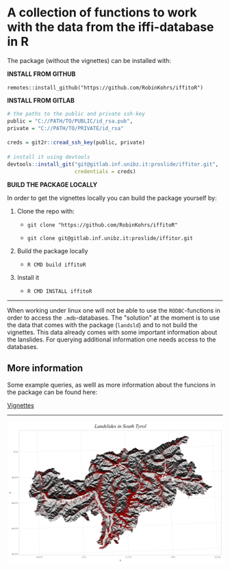 # A collection of functions to work with the data from the iffi-database in R 

The package (without the vignettes) can be installed with:

**INSTALL FROM GITHUB**

`remotes::install_github("https://github.com/RobinKohrs/iffitoR")`

**INSTALL FROM GITLAB**

```r
# the paths to the public and private ssh-key
public = "C://PATH/TO/PUBLIC/id_rsa.pub",
private = "C://PATH/TO/PRIVATE/id_rsa"

creds = git2r::cread_ssh_key(public, private)

# install it using devtools
devtools::install_git("git@gitlab.inf.unibz.it:proslide/iffitor.git",
                      credentials = creds)
```

**BUILD THE PACKAGE LOCALLY**

In order to get the vignettes locally you can build the package yourself by:

1. Clone the repo with:

    *  `git clone "https://github.com/RobinKohrs/iffitoR"`
  
  
    *  `git clone git@gitlab.inf.unibz.it:proslide/iffitor.git`

2. Build the package locally

    * `R CMD build iffitoR`
  
3. Install it

    * `R CMD INSTALL iffitoR`
    
****

When working under linux one will not be able to use the `RODBC`-functions in order to access the `.mdb`-databases. The "solution" at the moment is to use the data that comes with the package (`landsld`) and to not build the vignettes. This data already comes with some important information about the lanslides. For querying additional information one needs access to the databases.

## More information

Some example queries, as welll as more information about the funcions in the package can be found here:

[Vignettes](https://robinkohrs.github.io/iffitoR/docs/index.html)

***

![](man/figures/landslides_in_st_new_data.png)
